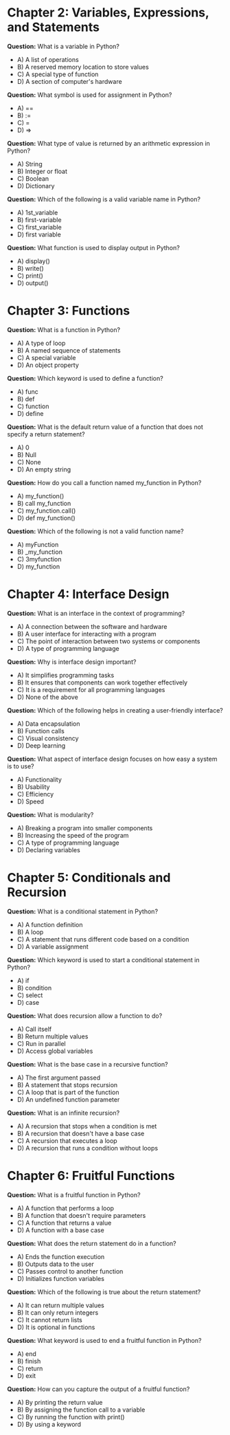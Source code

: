 # Chapter 2: Variables, Expressions, and Statements

**Question:** What is a variable in Python?  
- A) A list of operations  
- B) A reserved memory location to store values  
- C) A special type of function  
- D) A section of computer's hardware  

**Question:** What symbol is used for assignment in Python?  
- A) ==  
- B) :=  
- C) =  
- D) =>  

**Question:** What type of value is returned by an arithmetic expression in Python?  
- A) String  
- B) Integer or float  
- C) Boolean  
- D) Dictionary  

**Question:** Which of the following is a valid variable name in Python?  
- A) 1st_variable  
- B) first-variable  
- C) first_variable  
- D) first variable  

**Question:** What function is used to display output in Python?  
- A) display()  
- B) write()  
- C) print()  
- D) output()  

# Chapter 3: Functions

**Question:** What is a function in Python?  
- A) A type of loop  
- B) A named sequence of statements  
- C) A special variable  
- D) An object property  

**Question:** Which keyword is used to define a function?  
- A) func  
- B) def  
- C) function  
- D) define  

**Question:** What is the default return value of a function that does not specify a return statement?  
- A) 0  
- B) Null  
- C) None  
- D) An empty string  

**Question:** How do you call a function named my_function in Python?  
- A) my_function()  
- B) call my_function  
- C) my_function.call()  
- D) def my_function()  

**Question:** Which of the following is not a valid function name?  
- A) myFunction  
- B) _my_function  
- C) 3myfunction  
- D) my_function  

# Chapter 4: Interface Design

**Question:** What is an interface in the context of programming?  
- A) A connection between the software and hardware  
- B) A user interface for interacting with a program  
- C) The point of interaction between two systems or components  
- D) A type of programming language  

**Question:** Why is interface design important?  
- A) It simplifies programming tasks  
- B) It ensures that components can work together effectively  
- C) It is a requirement for all programming languages  
- D) None of the above  

**Question:** Which of the following helps in creating a user-friendly interface?  
- A) Data encapsulation  
- B) Function calls  
- C) Visual consistency  
- D) Deep learning  

**Question:** What aspect of interface design focuses on how easy a system is to use?  
- A) Functionality  
- B) Usability  
- C) Efficiency  
- D) Speed  

**Question:** What is modularity?  
- A) Breaking a program into smaller components  
- B) Increasing the speed of the program  
- C) A type of programming language  
- D) Declaring variables  

# Chapter 5: Conditionals and Recursion

**Question:** What is a conditional statement in Python?  
- A) A function definition  
- B) A loop  
- C) A statement that runs different code based on a condition  
- D) A variable assignment  

**Question:** Which keyword is used to start a conditional statement in Python?  
- A) if  
- B) condition  
- C) select  
- D) case  

**Question:** What does recursion allow a function to do?  
- A) Call itself  
- B) Return multiple values  
- C) Run in parallel  
- D) Access global variables  

**Question:** What is the base case in a recursive function?  
- A) The first argument passed  
- B) A statement that stops recursion  
- C) A loop that is part of the function  
- D) An undefined function parameter  

**Question:** What is an infinite recursion?  
- A) A recursion that stops when a condition is met  
- B) A recursion that doesn't have a base case  
- C) A recursion that executes a loop  
- D) A recursion that runs a condition without loops  

# Chapter 6: Fruitful Functions

**Question:** What is a fruitful function in Python?  
- A) A function that performs a loop  
- B) A function that doesn't require parameters  
- C) A function that returns a value  
- D) A function with a base case  

**Question:** What does the return statement do in a function?  
- A) Ends the function execution  
- B) Outputs data to the user  
- C) Passes control to another function  
- D) Initializes function variables  

**Question:** Which of the following is true about the return statement?  
- A) It can return multiple values  
- B) It can only return integers  
- C) It cannot return lists  
- D) It is optional in functions  

**Question:** What keyword is used to end a fruitful function in Python?  
- A) end  
- B) finish  
- C) return  
- D) exit  

**Question:** How can you capture the output of a fruitful function?  
- A) By printing the return value  
- B) By assigning the function call to a variable  
- C) By running the function with print()  
- D) By using a keyword  